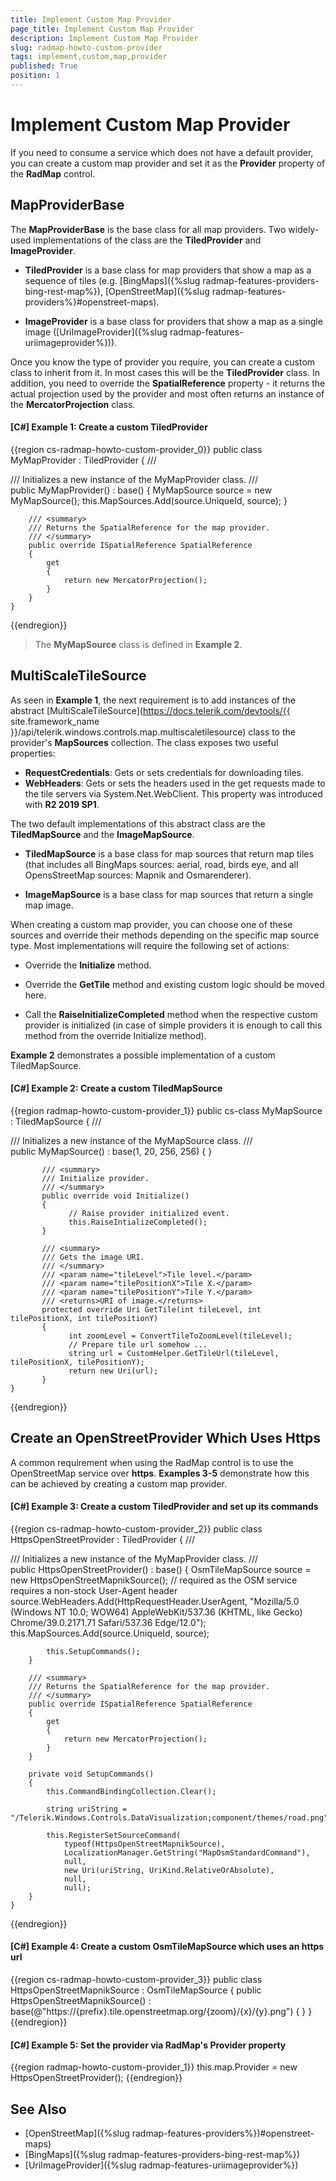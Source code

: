 ```yaml
---
title: Implement Custom Map Provider
page_title: Implement Custom Map Provider
description: Implement Custom Map Provider
slug: radmap-howto-custom-provider
tags: implement,custom,map,provider
published: True
position: 1
---
```


# Implement Custom Map Provider

If you need to consume a service which does not have a default provider, you can create a custom map provider and set it as the **Provider** property of the **RadMap** control.

## MapProviderBase

The **MapProviderBase** is the base class for all map providers. Two widely-used implementations of the class are the __TiledProvider__ and __ImageProvider__.

* __TiledProvider__ is a base class for map providers that show a map as a sequence of tiles (e.g. [BingMaps]({%slug radmap-features-providers-bing-rest-map%}), [OpenStreetMap]({%slug radmap-features-providers%}#openstreet-maps).

* __ImageProvider__ is a base class for providers that show a map as a single image ([UriImageProvider]({%slug radmap-features-uriimageprovider%})). 

Once you know the type of provider you require, you can create a custom class to inherit from it. In most cases this will be the __TiledProvider__ class. In addition, you need to override the **SpatialReference** property - it returns the actual projection used by the provider and most often returns an instance of the __MercatorProjection__ class.

#### __[C#] Example 1: Create a custom TiledProvider__
{{region cs-radmap-howto-custom-provider_0}}
	public class MyMapProvider : TiledProvider
	{
		/// <summary>
		/// Initializes a new instance of the MyMapProvider class.
		/// </summary>
		public MyMapProvider()
				: base()
		{
			MyMapSource source = new MyMapSource();
			this.MapSources.Add(source.UniqueId, source);
		}

		/// <summary>
		/// Returns the SpatialReference for the map provider.
		/// </summary>
		public override ISpatialReference SpatialReference
		{
			get
			{
				return new MercatorProjection();
			}
		}
	}
{{endregion}}

>The **MyMapSource** class is defined in **Example 2**.

## MultiScaleTileSource

As seen in **Example 1**, the next requirement is to add instances of the abstract [MultiScaleTileSource](https://docs.telerik.com/devtools/{{ site.framework_name }}/api/telerik.windows.controls.map.multiscaletilesource) class to the provider's **MapSources** collection. The class exposes two useful properties:

* **RequestCredentials**: Gets or sets credentials for downloading tiles.
* **WebHeaders**: Gets or sets the headers used in the get requests made to the tile servers via System.Net.WebClient. This property was introduced with **R2 2019 SP1**.

The two default implementations of this abstract class are the __TiledMapSource__ and the __ImageMapSource__.

* __TiledMapSource__ is a base class for map sources that return map tiles (that includes all BingMaps sources: aerial, road, birds eye, and all OpensStreetMap sources: Mapnik and Osmarenderer).

* __ImageMapSource__ is a base class for map sources that return a single map image.

When creating a custom map provider, you can choose one of these sources and override their methods depending on the specific map source type. Most implementations will require the following set of actions:

* Override the __Initialize__ method.

* Override the __GetTile__ method and existing custom logic should be moved here.

* Call the __RaiseInitializeCompleted__ method when the respective custom provider is initialized (in case of simple providers it is enough to call this method from the override Initialize method).

**Example 2** demonstrates a possible implementation of a custom TiledMapSource.

#### __[C#] Example 2: Create a custom TiledMapSource__
{{region radmap-howto-custom-provider_1}}
	public cs-class MyMapSource : TiledMapSource
	{
	       /// <summary>
	       /// Initializes a new instance of the MyMapSource class.
	       /// </summary>
	       public MyMapSource()
	             : base(1, 20, 256, 256)
	       {
	       }
		   
	       /// <summary>
	       /// Initialize provider.
	       /// </summary>
	       public override void Initialize()
	       {
	             // Raise provider initialized event.
	             this.RaiseIntializeCompleted();
	       }

	       /// <summary>
	       /// Gets the image URI.
	       /// </summary>
	       /// <param name="tileLevel">Tile level.</param>
	       /// <param name="tilePositionX">Tile X.</param>
	       /// <param name="tilePositionY">Tile Y.</param>
	       /// <returns>URI of image.</returns>
	       protected override Uri GetTile(int tileLevel, int tilePositionX, int tilePositionY)
	       {
	             int zoomLevel = ConvertTileToZoomLevel(tileLevel);
	             // Prepare tile url somehow ...
	             string url = CustomHelper.GetTileUrl(tileLevel, tilePositionX, tilePositionY);
	             return new Uri(url);
	       }
	}
{{endregion}}

## Create an OpenStreetProvider Which Uses Https

A common requirement when using the RadMap control is to use the OpenStreetMap service over **https**. **Examples 3-5** demonstrate how this can be achieved by creating a custom map provider.

#### __[C#] Example 3: Create a custom TiledProvider and set up its commands__
{{region cs-radmap-howto-custom-provider_2}}
	public class HttpsOpenStreetProvider : TiledProvider
    {
        /// <summary>
        /// Initializes a new instance of the MyMapProvider class.
        /// </summary>
        public HttpsOpenStreetProvider()
              : base()
        {
            OsmTileMapSource source = new HttpsOpenStreetMapnikSource();
			// required as the OSM service requires a non-stock User-Agent header
            source.WebHeaders.Add(HttpRequestHeader.UserAgent, "Mozilla/5.0 (Windows NT 10.0; WOW64) AppleWebKit/537.36 (KHTML, like Gecko) Chrome/39.0.2171.71 Safari/537.36 Edge/12.0");
            this.MapSources.Add(source.UniqueId, source);
 
            this.SetupCommands();
        }

        /// <summary>
        /// Returns the SpatialReference for the map provider.
        /// </summary>
        public override ISpatialReference SpatialReference
        {
            get
            {
                return new MercatorProjection();
            }
        }
 
        private void SetupCommands()
        {
            this.CommandBindingCollection.Clear();
 
            string uriString = "/Telerik.Windows.Controls.DataVisualization;component/themes/road.png";
 
            this.RegisterSetSourceCommand(
                typeof(HttpsOpenStreetMapnikSource),
                LocalizationManager.GetString("MapOsmStandardCommand"),
                null,
                new Uri(uriString, UriKind.RelativeOrAbsolute),
                null,
                null);
        }
    }
{{endregion}}

#### __[C#] Example 4: Create a custom OsmTileMapSource which uses an https url__
{{region cs-radmap-howto-custom-provider_3}}
    public class HttpsOpenStreetMapnikSource : OsmTileMapSource
    {
        public HttpsOpenStreetMapnikSource() : base(@"https://{prefix}.tile.openstreetmap.org/{zoom}/{x}/{y}.png")
        {
        }
    }
{{endregion}}

#### __[C#] Example 5: Set the provider via RadMap's Provider property__
{{region radmap-howto-custom-provider_1}}
	this.map.Provider = new HttpsOpenStreetProvider();
{{endregion}}

## See Also

* [OpenStreetMap]({%slug radmap-features-providers%})#openstreet-maps)
* [BingMaps]({%slug radmap-features-providers-bing-rest-map%})
* [UriImageProvider]({%slug radmap-features-uriimageprovider%})

